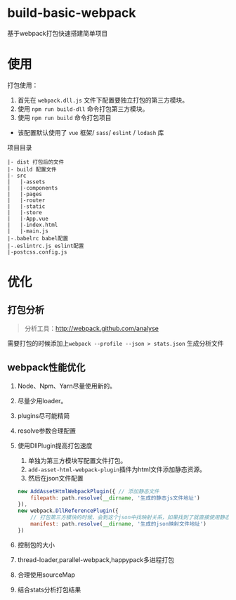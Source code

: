 # build-basic-webpack
基于webpack打包快速搭建简单项目

# 使用
打包使用：
1. 首先在 `webpack.dll.js` 文件下配置要独立打包的第三方模块。
2. 使用 `npm run build-dll` 命令打包第三方模块。
3. 使用 `npm run build` 命令打包项目

- 该配置默认使用了 `vue` 框架/ `sass`/ `eslint` / `lodash` 库



项目目录

```
|- dist 打包后的文件
|- build 配置文件
|- src
|	|-assets
|	|-components
|	|-pages
|	|-router
|	|-static
|	|-store
|	|-App.vue
|	|-index.html
|	|-main.js
|-.babelrc babel配置
|-.eslintrc.js eslint配置
|-postcss.config.js
```

# 优化
## 打包分析

> 分析工具：http://webpack.github.com/analyse


需要打包的时候添加上`webpack --profile --json > stats.json` 生成分析文件

## webpack性能优化

1. Node、Npm、Yarn尽量使用新的。

2. 尽量少用loader。

3. plugins尽可能精简

4. resolve参数合理配置

5. 使用DllPlugin提高打包速度

   1. 单独为第三方模块写配置文件打包。
   2. `add-asset-html-webpack-plugin`插件为html文件添加静态资源。  
   3. 然后在json文件配置

   ```javascript
   new AddAssetHtmlWebpackPlugin({ // 添加静态文件
       filepath: path.resolve(__dirname, '生成的静态js文件地址')
   }),
   new webpack.DllReferencePlugin({
       // 打包第三方模块的时候，会到这个json中找映射关系，如果找到了就直接使用静态文件，否则就打包
       manifest: path.resolve(__dirname, '生成的json映射文件地址')
   })
   ```
6. 控制包的大小

7. thread-loader,parallel-webpack,happypack多进程打包

8. 合理使用sourceMap

9. 结合stats分析打包结果